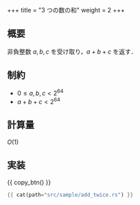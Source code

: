 +++
title = "3 つの数の和"
weight = 2
+++

## 概要
非負整数 $a, b, c$ を受け取り，$a + b + c$ を返す．

## 制約
- $0 \leq a, b, c < 2^{64}$
- $a + b + c < 2^{64}$

## 計算量
$O(1)$

## 実装
{{ copy_btn() }}
```rs
{{ cat(path="src/sample/add_twice.rs") }}
```
